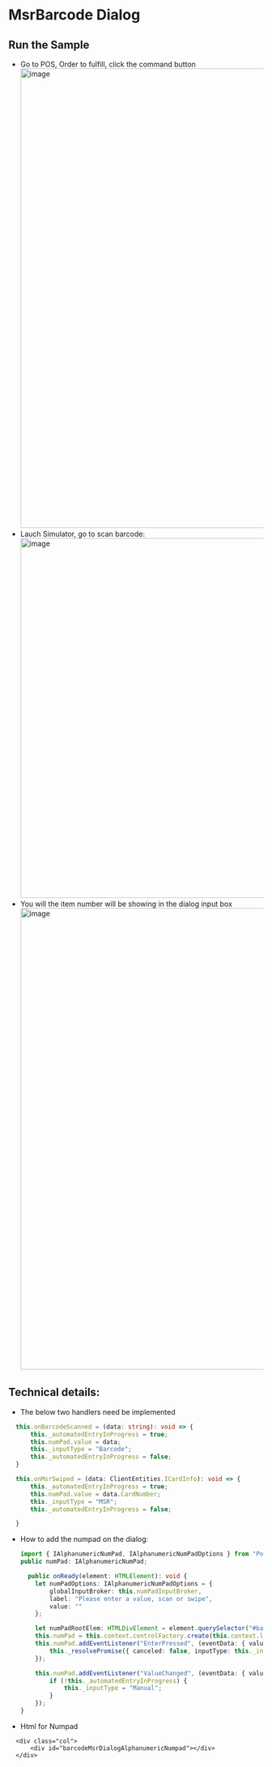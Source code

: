 # MsrBarcode Dialog
## Run the Sample
- Go to POS, Order to fulfill, click the command button<br/>
<img width="908" alt="image" src="https://github.com/zhangguanghuib/NewCommerceSDK/assets/14832260/61fe3fb4-8f44-4524-9d9e-46a88d660165"><br/>
- Lauch Simulator, go to scan barcode:<br/>
  <img width="711" alt="image" src="https://github.com/zhangguanghuib/NewCommerceSDK/assets/14832260/79cfe664-9bb6-4d78-ba75-64ae2db5445b"><br/>
- You will the item number will be showing in the dialog input box <br/>
<img width="912" alt="image" src="https://github.com/zhangguanghuib/NewCommerceSDK/assets/14832260/fc474e7c-e97b-45d4-8107-519910708db1"><br/>

## Technical details:
- The below two handlers need be implemented<br/>

```ts
  this.onBarcodeScanned = (data: string): void => {
      this._automatedEntryInProgress = true;
      this.numPad.value = data;
      this._inputType = "Barcode";
      this._automatedEntryInProgress = false;
  }

  this.onMsrSwiped = (data: ClientEntities.ICardInfo): void => {
      this._automatedEntryInProgress = true;
      this.numPad.value = data.CardNumber;
      this._inputType = "MSR";
      this._automatedEntryInProgress = false;

  }
```
- How to add the numpad on the dialog:<br/>

  ```ts
  import { IAlphanumericNumPad, IAlphanumericNumPadOptions } from "PosApi/Consume/Controls";
  public numPad: IAlphanumericNumPad;

    public onReady(element: HTMLElement): void {
      let numPadOptions: IAlphanumericNumPadOptions = {
          globalInputBroker: this.numPadInputBroker,
          label: "Please enter a value, scan or swipe",
          value: ""
      };

      let numPadRootElem: HTMLDivElement = element.querySelector("#barcodeMsrDialogAlphanumericNumpad") as HTMLDivElement;
      this.numPad = this.context.controlFactory.create(this.context.logger.getNewCorrelationId(), "AlphanumericNumPad", numPadOptions, numPadRootElem);
      this.numPad.addEventListener("EnterPressed", (eventData: { value: Commerce.Extensibility.NumPadValue }) => {
          this._resolvePromise({ canceled: false, inputType: this._inputType, value: eventData.value.toString() });
      });

      this.numPad.addEventListener("ValueChanged", (eventData: { value: string }) => {
          if (!this._automatedEntryInProgress) {
              this._inputType = "Manual";
          }
      });
  }
  ```
- Html for Numpad<br/>
```
  <div class="col">
      <div id="barcodeMsrDialogAlphanumericNumpad"></div>
  </div>
```



